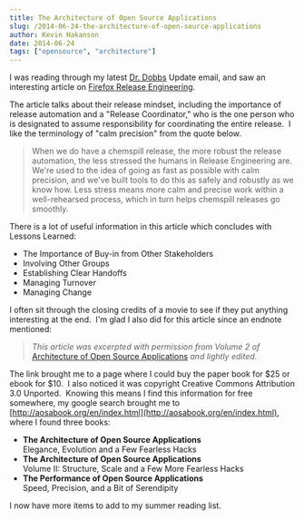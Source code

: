 ```yaml
---
title: The Architecture of Open Source Applications
slug: /2014-06-24-the-architecture-of-open-source-applications
author: Kevin Hakanson
date: 2014-06-24
tags: ["opensource", "architecture"]
---
```

I was reading through my latest [Dr. Dobbs](http://www.drdobbs.com/) Update email, and saw an interesting article on [Firefox Release Engineering](http://www.drdobbs.com/article/print?articleId=240168409&siteSectionName=architecture-and-design).

The article talks about their release mindset, including the importance of release automation and a "Release Coordinator," who is the one person who is designated to assume responsibility for coordinating the entire release.  I like the terminology of "calm precision" from the quote below.

> When we do have a chemspill release, the more robust the release automation, the less stressed the humans in Release Engineering are. We're used to the idea of going as fast as possible with calm precision, and we've built tools to do this as safely and robustly as we know how. Less stress means more calm and precise work within a well-rehearsed process, which in turn helps chemspill releases go smoothly.

There is a lot of useful information in this article which concludes with Lessons Learned:

* The Importance of Buy-in from Other Stakeholders
* Involving Other Groups
* Establishing Clear Handoffs
* Managing Turnover
* Managing Change

I often sit through the closing credits of a movie to see if they put anything interesting at the end.  I'm glad I also did for this article since an endnote mentioned:

> _This article was excerpted with permission from Volume 2 of_ [Architecture of Open Source Applications](http://www.lulu.com/shop/amy-brown-and-greg-wilson/the-architecture-of-open-source-applications/paperback/product-18961377.html) _and lightly edited._

The link brought me to a page where I could buy the paper book for $25 or ebook for $10.  I also noticed it was copyright Creative Commons Attribution 3.0 Unported.  Knowing this means I find this information for free somewhere, my google search brought me to [http://aosabook.org/en/index.html](http://aosabook.org/en/index.html), where I found three books:

* **The Architecture of Open Source Applications**  
  Elegance, Evolution and a Few Fearless Hacks
* **The Architecture of Open Source Applications**  
  Volume II: Structure, Scale and a Few More Fearless Hacks
* **The Performance of Open Source Applications**  
  Speed, Precision, and a Bit of Serendipity

I now have more items to add to my summer reading list.